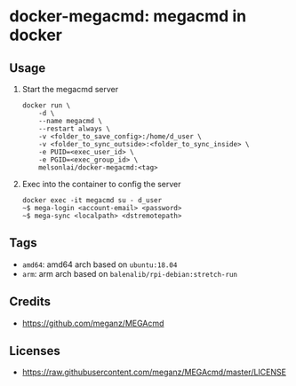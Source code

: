 # docker-megacmd: megacmd in docker

## Usage

1. Start the megacmd server
    ```
    docker run \
        -d \
        --name megacmd \
        --restart always \
        -v <folder_to_save_config>:/home/d_user \
        -v <folder_to_sync_outside>:<folder_to_sync_inside> \
        -e PUID=<exec_user_id> \
        -e PGID=<exec_group_id> \
        melsonlai/docker-megacmd:<tag>
    ```
2. Exec into the container to config the server
    ```
    docker exec -it megacmd su - d_user
    ~$ mega-login <account-email> <password>
    ~$ mega-sync <localpath> <dstremotepath>
    ```

## Tags

- `amd64`: amd64 arch based on `ubuntu:18.04`
- `arm`: arm arch based on `balenalib/rpi-debian:stretch-run`

## Credits

- <https://github.com/meganz/MEGAcmd>

## Licenses

- <https://raw.githubusercontent.com/meganz/MEGAcmd/master/LICENSE>
